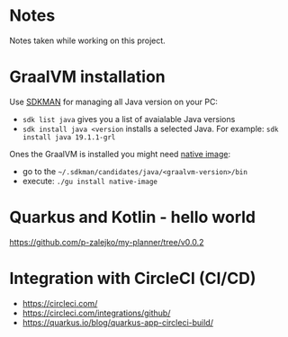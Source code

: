 # Notes
Notes taken while working on this project.


# GraalVM installation

Use <a href="https://sdkman.io/">SDKMAN</a> for managing all Java version on your PC:
- ``sdk list java`` gives you a list of avaialable Java versions
- ``sdk install java <version`` installs a selected Java. For example: ``sdk install java 19.1.1-grl``

Ones the GraalVM is installed  you might need <a href="https://www.graalvm.org/docs/reference-manual/aot-compilation/">native image</a>:
- go to the ``~/.sdkman/candidates/java/<graalvm-version>/bin``
- execute: ``./gu install native-image``

# Quarkus and Kotlin - hello world
https://github.com/p-zalejko/my-planner/tree/v0.0.2


# Integration with CircleCI (CI/CD)
- https://circleci.com/
- https://circleci.com/integrations/github/
- https://quarkus.io/blog/quarkus-app-circleci-build/
